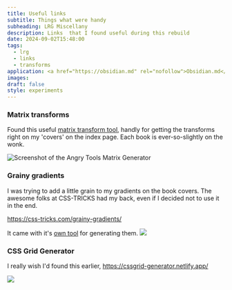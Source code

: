 ```yaml
---
title: Useful links
subtitle: Things what were handy
subheading: LRG Miscellany
description: Links  that I found useful during this rebuild
date: 2024-09-02T15:48:00
tags:
  - lrg
  - links
  - transforms
application: <a href="https://obsidian.md" rel="nofollow">Obsidian.md</a>
images: 
draft: false
style: experiments
---
```

### Matrix transforms

Found this useful [matrix transform tool](https://angrytools.com/css-generator/transform/), handly for getting the transforms right on my 'covers' on the index page. Each book is ever-so-slightly on the wonk.

![Screenshot of the Angry Tools Matrix Generator](angry_tools-matrix-generator.png)

### Grainy gradients

I was trying to add a little grain to my gradients on the book covers. The awesome folks at CSS-TRICKS had my back, even if I decided not to use it in the end. 

https://css-tricks.com/grainy-gradients/ 

It came with it's [own tool](https://grainy-gradients.vercel.app/) for generating them. ![](grainy-gradient-playground.png)

### CSS Grid Generator

I really wish I'd found this earlier, https://cssgrid-generator.netlify.app/ 

![](css-grid-generator-screengrab.png)
